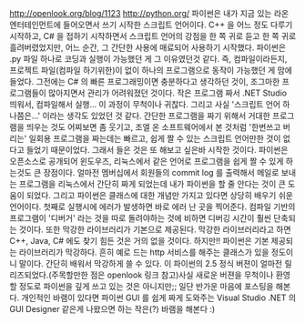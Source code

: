 http://openlook.org/blog/1123
http://python.org/
파이썬은 내가 지금 있는 라온 엔터테인먼트에 들어오면서 쓰기 시작한 스크립트 언어이다. C++ 을 어느 정도 다루기 시작하고, C\# 을 접하기 시작하면서 스크립트 언어의 강점을 한 쪽 귀로 듣고 한 쪽 귀로 흘려버렸었지만, 어느 순간, 그 간단한 사용에 매료되어 사용하기 시작했다. 파이썬은 .py 파일 하나로 코딩과 실행이 가능했던 게 그 이유였던것 같다. 즉, 컴파일이라든지, 프로젝트 파일(컴파일 하기위한)이 없이 하나의 프로그램으로 동작이 가능했던 게 맘에 들었다. 그전에는 C\# 의 빠른 프로그래밍이면 충분하다고 생각하던 것이, 조그마한 프로그램들이 많아지면서 관리가 어려워졌던 것이다. 작은 프로그램 짜서 .NET Studio 띄워서, 컴파일해서 실행... 이 과정이 무척이나 귀찮다.
그리고 사실 '스크립트 언어 하나쯤은...' 이라는 생각도 있었던 것 같다. 간단한 프로그램을 짜기 위해서 거대한 프로그램을 띄우는 것도 어찌보면 좀 웃기고, 조엘 온 소프트웨어에서 본 것처럼 '한번쓰고 버리는' 일회용 프로그램을 짜는데는 빠르고, 쉽게 짤 수 있는 스크립트 언어만한 것이 없다고 들었기 때문이었다. 그래서 들은 것은 또 해보고 싶은바 시작한 것이다.
파이썬은 오픈소스로 공개되어 윈도우즈, 리눅스에서 같은 언어로 프로그램을 쉽게 짤 수 있게 하는것도 큰 장점이다. 얼마전 멤버십에서 회원들의 commit log 를 출력해서 메일로 보내는 프로그램을 리눅스에서 간단히 짜게 되었는데 내가 파이썬을 할 줄 안다는 것이 큰 도움이 되었다.
그리고 파이썬은 클래스에 대한 개념만 가지고 있다면 상당히 배우기 쉬운 언어이다. 첫째로 실행시에 에러가 발생하면 바로 에러 난 곳을 찍어준다. 컴파일 기반의 프로그램이 '디버거' 라는 것을 따로 돌려야하는 것에 비하면 디버깅 시간이 훨씬 단축되는 것이다.
또한 막강한 라이브러리가 기본으로 제공된다. 막강한 라이브러리라고 하면 C++, Java, C\# 에도 찾기 힘든 것은 거의 없을 것이다. 하지만!! 파이썬은 기본 제공되는 라이브러리가 막강하다. 흔히 예로 드는 http 서비스를 해주는 클래스가 있을 정도이니 말이다. 간단히 배워서 막강하게 쓸 수 있다.
이 파이썬의 2.5 정식 버젼이 얼마전 릴리즈되었다.(주목할만한 점은 openlook 링크 참고)사실 새로운 버젼을 무척이나 환영할 정도로 파이썬을 깊게 쓰고 있는 것은 아니지만;; 일단 반가운 마음에 포스팅을 해본다. 개인적인 바램이 있다면 파이썬 GUI 를 쉽게 짜게 도와주는 Visual Studio .NET 의 GUI Designer 같은게 나왔으면 하는 작은(?) 바램을 해본다 :)

